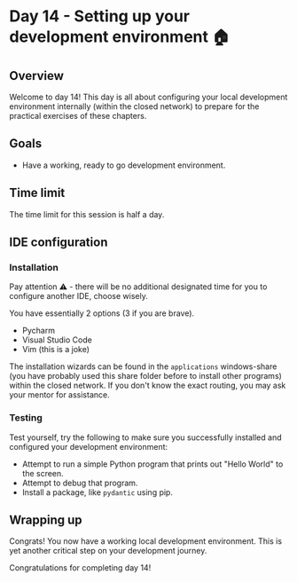 # Day 14 - Setting up your development environment 🏠

## Overview

Welcome to day 14! This day is all about configuring your local development environment internally (within the closed network) to prepare for the practical exercises of these chapters.

## Goals

- Have a working, ready to go development environment.

## Time limit

The time limit for this session is half a day.

## IDE configuration

### Installation

Pay attention ⚠️ - there will be no additional designated time for you to configure another IDE, choose wisely.

You have essentially 2 options (3 if you are brave).

- Pycharm
- Visual Studio Code
- Vim (this is a joke)

The installation wizards can be found in the `applications` windows-share (you have probably used this share folder before to install other programs) within the closed network. If you don't know the exact routing, you may ask your mentor for assistance.

### Testing

Test yourself, try the following to make sure you successfully installed and configured your development environment:

- Attempt to run a simple Python program that prints out "Hello World" to the screen.
- Attempt to debug that program.
- Install a package, like `pydantic` using pip.

## Wrapping up

Congrats! You now have a working local development environment. This is yet another critical step on your development journey.

Congratulations for completing day 14!
